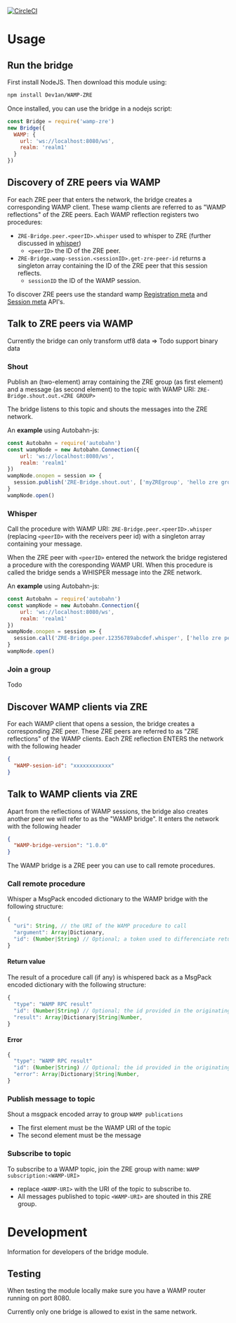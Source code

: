 [![CircleCI](https://circleci.com/gh/Dev1an/WAMP-ZRE.svg?style=svg)](https://circleci.com/gh/Dev1an/WAMP-ZRE)

# Usage

## Run the bridge

First install NodeJS. Then download this module using:

```bash
npm install Dev1an/WAMP-ZRE
```

Once installed, you can use the bridge in a nodejs script:

```js
const Bridge = require('wamp-zre')
new Bridge({
  WAMP: {
    url: 'ws://localhost:8080/ws',
    realm: 'realm1'
  }
})
```

## Discovery of ZRE peers via WAMP

For each ZRE peer that enters the network, the bridge creates a corresponding WAMP client. These wamp clients are referred to as "WAMP reflections" of the ZRE peers. Each WAMP reflection registers two procedures:

- `ZRE-Bridge.peer.<peerID>.whisper` used to whisper to ZRE (further discussed in [whisper](#whisper))
  - `<peerID>` the ID of the ZRE peer.
- `ZRE-Bridge.wamp-session.<sessionID>.get-zre-peer-id` returns a singleton array containing the ID of the ZRE peer that this session reflects. 
  - `sessionID` the ID of the WAMP session.

To discover ZRE peers use the standard wamp [Registration meta](https://github.com/wamp-proto/wamp-proto/blob/master/rfc/text/advanced/ap_rpc_registration_meta_api.md) and [Session meta](https://github.com/wamp-proto/wamp-proto/blob/master/rfc/text/advanced/ap_session_meta_api.md) API's.

## Talk to ZRE peers via WAMP

Currently the bridge can only transform utf8 data => Todo support binary data

### Shout

Publish an (two-element) array containing the ZRE group (as first element) and a message (as second element) to the topic with WAMP URI: `ZRE-Bridge.shout.out.<ZRE GROUP>` 

The bridge listens to this topic and shouts the messages into the ZRE network.

An **example** using Autobahn-js:

```js
const Autobahn = require('autobahn')
const wampNode = new Autobahn.Connection({
	url: 'ws://localhost:8080/ws',
	realm: 'realm1'
})
wampNode.onopen = session => {
  session.publish('ZRE-Bridge.shout.out', ['myZREgroup', 'hello zre group'])
}
wampNode.open()
```

### Whisper

Call the procedure with WAMP URI: `ZRE-Bridge.peer.<peerID>.whisper` (replacing `<peerID>` with the receivers peer id) with a singleton array containing your message.

When the ZRE peer with `<peerID>` entered the network the bridge registered a procedure with the coresponding WAMP URI. When this procedure is called the bridge sends a WHISPER message into the ZRE network.

An **example** using Autobahn-js:

```js
const Autobahn = require('autobahn')
const wampNode = new Autobahn.Connection({
	url: 'ws://localhost:8080/ws',
	realm: 'realm1'
})
wampNode.onopen = session => {
  session.call('ZRE-Bridge.peer.12356789abcdef.whisper', ['hello zre peer'])
}
wampNode.open()
```
### Join a group

Todo

## Discover WAMP clients via ZRE 

For each WAMP client that opens a session, the bridge creates a corresponding ZRE peer. These ZRE peers are referred to as "ZRE reflections" of the WAMP clients. Each ZRE reflection ENTERS the network with the following header

```JSON
{
  "WAMP-sesion-id": "xxxxxxxxxxxx"
}
```

## Talk to WAMP clients via ZRE

Apart from the reflections of WAMP sessions, the bridge also creates another peer we will refer to as the "WAMP bridge". It enters the network with the following header

```json
{
  "WAMP-bridge-version": "1.0.0"
}
```

The WAMP bridge is a ZRE peer you can use to call remote procedures.

### Call remote procedure

Whisper a MsgPack encoded dictionary to the WAMP bridge with the following structure:

```javascript
{
  "uri": String, // the URI of the WAMP procedure to call
  "argument": Array|Dictionary,
  "id": (Number|String) // Optional; a token used to differenciate return values
}
```

#### Return value

The result of a procedure call (if any) is whispered back as a MsgPack encoded dictionary with the following structure:

```javascript
{
  "type": "WAMP RPC result"
  "id": (Number|String) // Optional; the id provided in the originating request
  "result": Array|Dictionary|String|Number,
}
```

#### Error

```javascript
{
  "type": "WAMP RPC result"
  "id": (Number|String) // Optional; the id provided in the originating request
  "error": Array|Dictionary|String|Number,
}
```

### Publish message to topic

Shout a msgpack encoded array to group `WAMP publications`

- The first element must be the WAMP URI of the topic
- The second element must be the message

### Subscribe to topic

To subscribe to a WAMP topic, join the ZRE group with name: `WAMP subscription:<WAMP-URI>`

- replace `<WAMP-URI>` with the URI of the topic to subscribe to.
- All messages published to topic `<WAMP-URI>` are shouted in this ZRE group.

# Development

Information for developers of the bridge module.

## Testing

When testing the module locally make sure you have a WAMP router running on port 8080.

Currently only one bridge is allowed to exist in the same network.